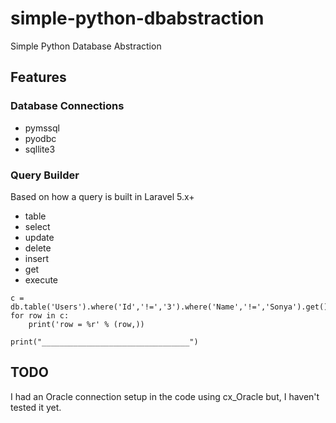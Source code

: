 # simple-python-dbabstraction
Simple Python Database Abstraction

## Features
### Database Connections
* pymssql
* pyodbc
* sqllite3

### Query Builder
Based on how a query is built in Laravel 5.x+
* table
* select
* update
* delete
* insert
* get
* execute

```
c = db.table('Users').where('Id','!=','3').where('Name','!=','Sonya').get()
for row in c:
    print('row = %r' % (row,))

print("_________________________________")
```

## TODO
I had an Oracle connection setup in the code using cx_Oracle but, I haven't tested it yet.

```
```
